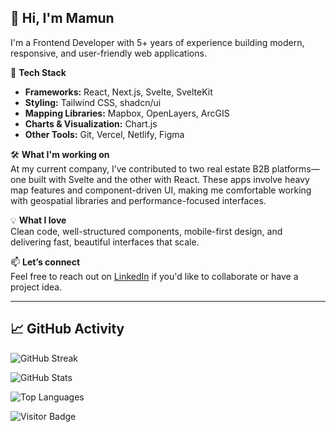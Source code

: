 


## 👋 Hi, I'm Mamun

I'm a Frontend Developer with 5+ years of experience building modern, responsive, and user-friendly web applications.

🔧 **Tech Stack**  
- **Frameworks:** React, Next.js, Svelte, SvelteKit  
- **Styling:** Tailwind CSS, shadcn/ui  
- **Mapping Libraries:** Mapbox, OpenLayers, ArcGIS  
- **Charts & Visualization:** Chart.js  
- **Other Tools:** Git, Vercel, Netlify, Figma

🛠 **What I'm working on**  
At my current company, I’ve contributed to two real estate B2B platforms—one built with Svelte and the other with React. These apps involve heavy map features and component-driven UI, making me comfortable working with geospatial libraries and performance-focused interfaces.

💡 **What I love**  
Clean code, well-structured components, mobile-first design, and delivering fast, beautiful interfaces that scale.

📫 **Let’s connect**  
Feel free to reach out on [LinkedIn](https://www.linkedin.com/in/bhuiyan0) if you'd like to collaborate or have a project idea.

---

## 📈 GitHub Activity

![GitHub Streak](https://streak-stats.demolab.com/?user=bhuiyan0&theme=default)

![GitHub Stats](https://github-readme-stats.vercel.app/api?username=bhuiyan0&show_icons=true)

![Top Languages](https://github-readme-stats.vercel.app/api/top-langs/?username=bhuiyan0&layout=compact)

![Visitor Badge](https://komarev.com/ghpvc/?username=bhuiyan0&style=flat-square)

